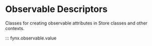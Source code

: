 # Observable Descriptors

Classes for creating observable attributes in Store classes and other contexts.

::: fynx.observable.value
